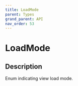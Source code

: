 ```yaml
---
title: LoadMode
parent: Types
grand_parent: API
nav_order: 53
---
```

# LoadMode
## Description
Enum indicating view load mode.
